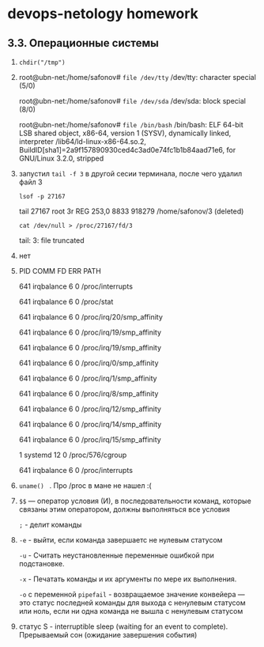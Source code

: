 # devops-netology homework
## 3.3. Операционные системы

1. `chdir("/tmp")`

2. root@ubn-net:/home/safonov# `file /dev/tty`
/dev/tty: character special (5/0)

    root@ubn-net:/home/safonov# `file /dev/sda`
/dev/sda: block special (8/0)

    root@ubn-net:/home/safonov# `file /bin/bash`
/bin/bash: ELF 64-bit LSB shared object, x86-64, version 1 (SYSV), dynamically linked, interpreter /lib64/ld-linux-x86-64.so.2, BuildID[sha1]=2a9f157890930ced4c3ad0e74fc1b1b84aad71e6, for GNU/Linux 3.2.0, stripped

3. запустил `tail -f 3` в другой сесии терминала, после чего удалил файл 3

    `lsof -p 27167`

    tail    27167 root    3r      REG  253,0     8833 918279 /home/safonov/3 (deleted)

    `cat /dev/null > /proc/27167/fd/3`

    tail: 3: file truncated

4. нет

5. PID    COMM               FD ERR PATH

    641    irqbalance          6   0 /proc/interrupts

    641    irqbalance          6   0 /proc/stat

    641    irqbalance          6   0 /proc/irq/20/smp_affinity

    641    irqbalance          6   0 /proc/irq/19/smp_affinity

    641    irqbalance          6   0 /proc/irq/19/smp_affinity
   
    641    irqbalance          6   0 /proc/irq/0/smp_affinity
   
    641    irqbalance          6   0 /proc/irq/1/smp_affinity

    641    irqbalance          6   0 /proc/irq/8/smp_affinity
   
    641    irqbalance          6   0 /proc/irq/12/smp_affinity
   
    641    irqbalance          6   0 /proc/irq/14/smp_affinity
   
    641    irqbalance          6   0 /proc/irq/15/smp_affinity
   
    1      systemd            12   0 /proc/576/cgroup
   
    641    irqbalance          6   0 /proc/interrupts

6. `uname() ` . Про /proc в мане не нашел :(

7. `$$` — оператор условия (И), в последовательности команд, которые связаны этим оператором, должны выполняться все условия
   
   `;` - делит команды


8. `-e` - выйти, если команда завершаетс не нулевым статусом

    `-u` - Считать неустановленные переменные ошибкой при подстановке.

    `-x` - Печатать команды и их аргументы по мере их выполнения.

    `-o` с переменной  `pipefail` - возвращаемое значение конвейера — это статус последней команды для выхода с ненулевым статусом или ноль, если ни одна команда не вышла с ненулевым статусом

9. статус S - interruptible sleep (waiting for an event to complete). Прерываемый сон (ожидание завершения события)



